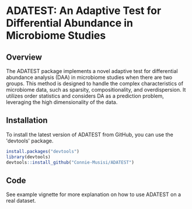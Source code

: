 # ADATEST: An Adaptive Test for Differential Abundance in Microbiome Studies
## Overview
The ADATEST package implements a novel adaptive test for differential abundance analysis (DAA) in microbiome studies when there are two groups. This method is designed to handle the complex characteristics of microbiome data, such as sparsity, compositionality, and overdispersion. It utilizes order statistics and considers DA as a prediction problem, leveraging the high dimensionality of the data.

## Installation
To install the latest version of ADATEST from GitHub, you can use the 'devtools' package.
```r
install.packages("devtools")
library(devtools)
devtools::install_github("Connie-Musisi/ADATEST")
```
## Code
See example vignette for more explanation on how to use ADATEST on a real dataset.
